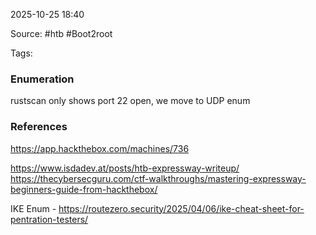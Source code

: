
2025-10-25 18:40

Source: #htb #Boot2root 

Tags: 
### Enumeration 

rustscan only shows port 22 open, we move to UDP enum





### References
https://app.hackthebox.com/machines/736

https://www.isdadev.at/posts/htb-expressway-writeup/
https://thecybersecguru.com/ctf-walkthroughs/mastering-expressway-beginners-guide-from-hackthebox/

IKE Enum - https://routezero.security/2025/04/06/ike-cheat-sheet-for-pentration-testers/